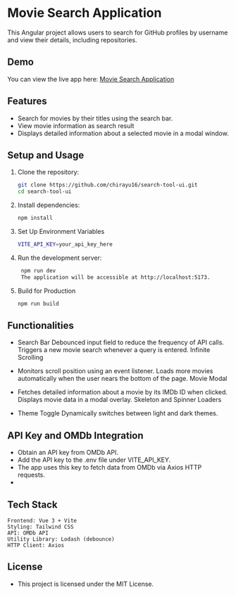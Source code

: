 # Movie Search Application

This Angular project allows users to search for GitHub profiles by username and view their details, including repositories.

## Demo
You can view the live app here: [Movie Search Application ](https://search-tool-ui.netlify.app/)


## Features
- Search for movies by their titles using the search bar.
- View movie information as search result
- Displays detailed information about a selected movie in a modal window.

## Setup and Usage

1. Clone the repository:
   ```bash
   git clone https://github.com/chirayu16/search-tool-ui.git
   cd search-tool-ui
2. Install dependencies:
   ```bash
   npm install
3. Set Up Environment Variables
   ```bash
   VITE_API_KEY=your_api_key_here
4. Run the development server:
   ```bash
    npm run dev
    The application will be accessible at http://localhost:5173.
5.  Build for Production
    ```bash
    npm run build
    
## Functionalities
- Search Bar
    Debounced input field to reduce the frequency of API calls.
    Triggers a new movie search whenever a query is entered.
    Infinite Scrolling

- Monitors scroll position using an event listener.
    Loads more movies automatically when the user nears the bottom of the page.
    Movie Modal

- Fetches detailed information about a movie by its IMDb ID when clicked.
  Displays movie data in a modal overlay.
  Skeleton and Spinner Loaders
  
- Theme Toggle
  Dynamically switches between light and dark themes.
  
## API Key and OMDb Integration
  - Obtain an API key from OMDb API.
  - Add the API key to the .env file under VITE_API_KEY.
  - The app uses this key to fetch data from OMDb via Axios HTTP requests.
  - 
## Tech Stack
    Frontend: Vue 3 + Vite
    Styling: Tailwind CSS
    API: OMDb API
    Utility Library: Lodash (debounce)
    HTTP Client: Axios

## License
- This project is licensed under the MIT License.
